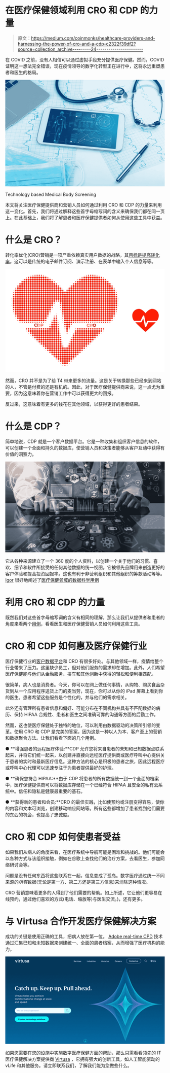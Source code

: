 # 在医疗保健领域利用 CRO 和 CDP 的力量

> 原文：<https://medium.com/coinmonks/healthcare-providers-and-harnessing-the-power-of-cro-and-a-cdp-c2322f39df2?source=collection_archive---------24----------------------->

在 COVID 之前，没有人相信可以通过虚拟手段充分提供医疗保健。然而，COVID 证明这一想法完全错误，现在疫情领导的数字化转型正在进行中，这将永远重塑患者和医生的格局。

![](img/00ba992dbe8ac9bf6700e68a285b673c.png)

Technology based Medical Body Screening

本文将关注医疗保健提供商和营销人员如何通过利用 CRO 和 CDP 的力量来利用这一变化。首先，我们将通过解释这些首字母缩写词的含义来确保我们都在同一页上。在此基础上，我们将了解患者和医疗保健提供者如何从使用这些工具中获益。

# 什么是 CRO？

转化率优化(CRO)营销是一项严重依赖真实用户数据的战略，其[目标是提高转化率](/@sidpix/the-four-technologies-driving-innovation-in-the-digital-age-and-how-to-leverage-them-56a1e6570a7a)。这可以是传统的电子邮件订阅、演示注册、在表单中输入个人信息等等。

![](img/390e5d2e702f549ba11f24b85dc80bbf.png)

然而，CRO 并不是为了给 T4 带来更多的流量。这是关于转换那些已经来到网站的人，不管是付费的还是有机的。因此，对于医疗保健提供商来说，这一点尤为重要，因为这意味着你在营销工作中可以获得更大的回报。

反过来，这意味着有更多的钱花在其他领域，以获得更好的患者结果。

# 什么是 CDP？

简单地说，CDP 就是一个客户数据平台。它是一种收集和组织客户信息的软件，可以创建一个全面和持久的数据库，使营销人员和决策者能够从客户互动中获得有价值的洞察力。

![](img/1b8cf14999d46f64c84257d477bbfdb0.png)

它从各种来源建立了一个 360 度的个人资料，以创建一个关于他们的习惯、喜欢、细节和软件所接受的任何其他数据的统一视图。它被领先品牌用来创造更好的客户体验和提高投资回报率。这也有利于非营利组织和其他组织的筹款活动等等。 [Igor](/@ibobriakov) 很好地阐述了[医疗保健领域的数据科学用例](/activewizards-machine-learning-company/top-7-data-science-use-cases-in-healthcare-cddfa82fd9e3)

# 利用 CRO 和 CDP 的力量

既然我们对这些首字母缩写词的含义有相同的理解，那么让我们从提供者和患者的角度来看两个[用例](/activewizards-machine-learning-company/top-7-data-science-use-cases-in-healthcare-cddfa82fd9e3)，看看医生和医疗保健营销人员如何利用这些工具。

# CRO 和 CDP 如何惠及医疗保健行业

医疗保健行业的[客户数据平台](/analytics-and-data/cdp-and-dmp-a-story-of-advertising-platforms-draft-9359162f6713)和 CRO 有很多好处。与其他领域一样，疫情给整个行业带来了压力。这里缺少员工，但对他们服务的需求却在增加。此外，人们希望医疗保健能与他们从金融服务、拼车和其他创新中获得的轻松和便利相匹配。

很简单，病人也是消费者。今天，你可以在网上做任何事情，从购物、购买食品杂货到从一个应用程序送货上门的麦当劳，现在，你可以从你的 iPad 屏幕上看到你的医生。患者希望这些服务是个性化的，并与他们的需求相关。

此外还有管理所有患者信息和偏好、可能分布在不同机构并具有不匹配数据的病历、保持 HIPAA 合规性、患者和医生之间准确可靠的沟通等方面的后勤工作。

然而，这也使医疗保健处于独特的地位，可以利用由数据驱动的决策所引领的变革。使用 CRO 和 CDP 是完美的答案，因为这是一种以人为本、客户至上的营销和数据聚合方法。让我们看看下面的几个用例。

● **增强患者的远程医疗体验:**CDP 允许您将来自患者的未知和已知数据点联系起来，并将它们统一起来，以创建并直接向远程医疗提供商或医疗呼叫中心提供关于患者的实时和最新医疗信息。这种方法的核心是积极的患者之旅，因此远程医疗或呼叫中心代理可以迅速专注于为患者提供最好的护理。

● **确保您符合 HIPAA:**由于 CDP 将患者的所有数据统一到一个全面的档案中，医疗保健提供商可以将数据库存储在一个已经符合 HIPAA 且安全的私有云系统中。信任和隐私是健康最重要的基石。

● **获得新的患者和会员:**CRO 的最佳实践，比如使预约或注册变得容易，使你的内容和文本可浏览，创建移动响应网站等。所有这些都增加了患者找到他们需要的东西的机会，也提高了忠诚度。

# CRO 和 CDP 如何使患者受益

如果我们从病人的角度来看，在医疗系统中导航可能是困难和挑战的。他们可能会以各种方式与该组织接触，例如在谷歌上查找他们的治疗方案，去看医生，参加网络研讨会等。

问题是没有任何东西将这些联系在一起，信息变成了孤岛。数字医疗通过统一不同来源的*所有*数据(无论是第一方、第二方还是第三方信息)来消除这种情况。

CRO 营销意味着更多的人得到了他们需要的帮助。如上所述，它让他们更容易在线预约，通过他们喜欢的方式(电话、缩放等)与医生交流。)，还有更多。

# 与 Virtusa 合作开发医疗保健解决方案

成功的关键是使用正确的工具，把病人放在第一位。 [Adobe real-time CPD](https://business.adobe.com/products/real-time-customer-data-platform/RTCDP.html) 技术通过汇集已知和未知数据来创建统一、全面的患者档案，从而增强了医疗机构的能力。

![](img/b12453d608047aa6a6830d951471683b.png)

如果您需要在您的设施中实施数字医疗保健方面的帮助，那么只需看看领先的 IT 医疗保健解决方案提供商 [Virtusa](https://www.virtusa.com/industry/healthcare) ，它拥有强大的创新工具，如人工智能驱动的 vLife 和其他服务。请立即联系我们，了解我们能为您做些什么。
